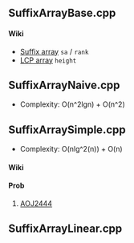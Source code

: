 ## SuffixArrayBase.cpp

#### Wiki

* [Suffix array](http://en.wikipedia.org/wiki/Suffix_array) `sa` / `rank`
* [LCP array](http://en.wikipedia.org/wiki/LCP_array) `height`

## SuffixArrayNaive.cpp

* Complexity: O(n^2lgn) + O(n^2)

## SuffixArraySimple.cpp

* Complexity: O(nlg^2(n)) + O(n)

#### Wiki

#### Prob

1. [AOJ2444](http://judge.u-aizu.ac.jp/onlinejudge/description.jsp?id=2444)

## SuffixArrayLinear.cpp

